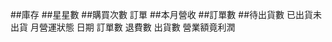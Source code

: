 <!-- *1 .eslintrc.js 補上'no-console': 'off', -->
<!-- https://github.com/Wcc723/vue-course-record/commit/90b909b9c725cb9e3fd9cb19c8d0fbaeda22ae2a -->

<!-- *2 另一種方式env.js 看NODE_ENV變換baseUrl -->


##庫存
##星星數
##購買次數
訂單
##本月營收
##訂單數
##待出貨數
已出貨未出貨
月營運狀態
日期 訂單數 退費數 出貨數 營業額竟利潤
